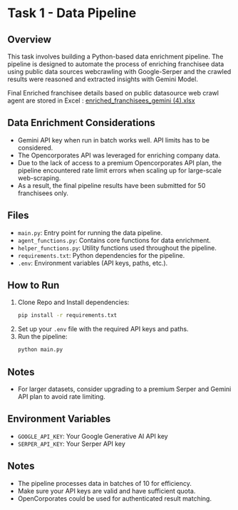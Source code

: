# Task 1 - Data Pipeline

## Overview
This task involves building a Python-based data enrichment pipeline. The pipeline is designed to automate the process of enriching franchisee data using public data sources webcrawling with Google-Serper and the crawled results were reasoned and extracted insights with Gemini Model. 

Final Enriched franchisee details based on public datasource web crawl agent are stored in Excel : [enriched_franchisees_gemini (4).xlsx](https://github.com/Haripriya9851/DataEnrichment_Pipeline_with_GeminiAgent/blob/main/Task%201%20-%20Data%20Pipeline/enriched_franchisees_gemini%20(4).xlsx)

## Data Enrichment Considerations
- Gemini API key when run in batch works well. API limits has to be considered.
- The Opencorporates API was leveraged for enriching company data.
- Due to the lack of access to a premium Opencorporates API plan, the pipeline encountered rate limit errors when scaling up for large-scale web-scraping.
- As a result, the final pipeline results have been submitted for 50 franchisees only.

## Files
- `main.py`: Entry point for running the data pipeline.
- `agent_functions.py`: Contains core functions for data enrichment.
- `helper_functions.py`: Utility functions used throughout the pipeline.
- `requirements.txt`: Python dependencies for the pipeline.
- `.env`: Environment variables (API keys, paths, etc.).

## How to Run
1. Clone Repo and Install dependencies:
   ```bash
   pip install -r requirements.txt
   ```
2. Set up your `.env` file with the required API keys and paths.
3. Run the pipeline:
   ```bash
   python main.py
   ```

## Notes
- For larger datasets, consider upgrading to a premium Serper and Gemini API plan to avoid rate limiting.

## Environment Variables
- `GOOGLE_API_KEY`: Your Google Generative AI API key
- `SERPER_API_KEY`: Your Serper API key

## Notes
- The pipeline processes data in batches of 10 for efficiency.
- Make sure your API keys are valid and have sufficient quota. 
- OpenCorporates could be used for authenticated result matching.
